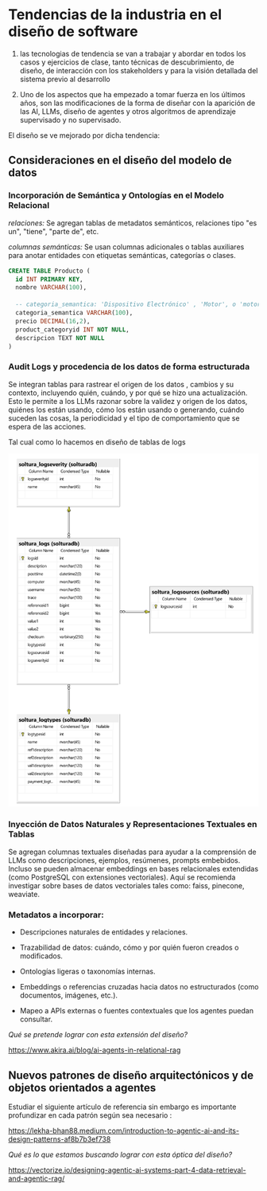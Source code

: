 # Tendencias de la industria en el diseño de software 

1. las tecnologias de tendencia se van a trabajar y abordar en todos los casos y ejercicios de clase, tanto técnicas de descubrimiento, de diseño, de interacción con los stakeholders y para la visión detallada del sistema previo al desarrollo


2. Uno de los aspectos que ha empezado a tomar fuerza en los últimos años, son las modificaciones de la forma de diseñar con la aparición de las AI, LLMs, diseño de agentes y otros algoritmos de aprendizaje supervisado y no supervisado. 

El diseño se ve mejorado por dicha tendencia:

## Consideraciones en el diseño del modelo de datos 


### Incorporación de Semántica y Ontologías en el Modelo Relacional

*relaciones:* Se agregan tablas de metadatos semánticos, relaciones tipo "es un", "tiene", "parte de", etc.

*columnas semánticas:* Se usan columnas adicionales o tablas auxiliares para anotar entidades con etiquetas semánticas, categorías o clases.

```sql
CREATE TABLE Producto (
  id INT PRIMARY KEY,
  nombre VARCHAR(100),

  -- categoria_semantica: 'Dispositivo Electrónico' , 'Motor', o 'motor motorizado combustion mecánico'   
  categoria_semantica VARCHAR(100), 
  precio DECIMAL(16,2),
  product_categoryid INT NOT NULL,
  descripcion TEXT NOT NULL
)
```

### Audit Logs y procedencia de los datos de forma estructurada

Se integran tablas para rastrear el origen de los datos , cambios y su contexto, incluyendo quién, cuándo, y por qué se hizo una actualización. Esto le permite a los LLMs razonar sobre la validez y origen de los datos, quiénes los están usando, cómo los están usando o generando, cuándo suceden las cosas, la periodicidad y el tipo de comportamiento que se espera de las acciones. 

Tal cual como lo hacemos en diseño de tablas de logs

![Image](./images/logtabledesign.png)

### Inyección de Datos Naturales y Representaciones Textuales en Tablas

Se agregan columnas textuales diseñadas para ayudar a la comprensión de LLMs como descripciones, ejemplos, resúmenes, prompts embebidos. Incluso se pueden almacenar embeddings en bases relacionales extendidas (como PostgreSQL con extensiones vectoriales).  Aquí se recomienda investigar sobre bases de datos vectoriales tales como: faiss, pinecone, weaviate. 

### Metadatos a incorporar: 

- Descripciones naturales de entidades y relaciones. 

- Trazabilidad de datos: cuándo, cómo y por quién fueron creados o modificados. 

- Ontologías ligeras o taxonomías internas. 

- Embeddings o referencias cruzadas hacia datos no estructurados (como documentos, imágenes, etc.). 

- Mapeo a APIs externas o fuentes contextuales que los agentes puedan consultar. 


_*Qué se pretende lograr con esta extensión del diseño?*_ 

https://www.akira.ai/blog/ai-agents-in-relational-rag 


## Nuevos patrones de diseño arquitectónicos y de objetos orientados a agentes 

Estudiar el siguiente artículo de referencia sin embargo es importante profundizar en cada patrón según sea necesario : 

https://lekha-bhan88.medium.com/introduction-to-agentic-ai-and-its-design-patterns-af8b7b3ef738 

_*Qué es lo que estamos buscando lograr con esta óptica del diseño?*_

https://vectorize.io/designing-agentic-ai-systems-part-4-data-retrieval-and-agentic-rag/ 

